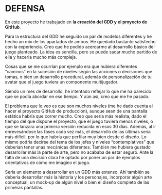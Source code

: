 # DEFENSA

En este proyecto he trabajado en **la creación del GDD y el proyecto de GitHub**. 

Para la estructura del GDD he seguido un par de modelos diferentes y he hecho un mix de los apartados de ambos. He quedado bastante satisfecho con la experiencia. 
Creo que he podido acercarme al desarrollo básico del juego planteado. 
La idea es sencilla, pero se puede sacar mucho partido de ella y hacerla mucho más compleja. 

Cosas que se me ocurrían por ejemplo era que hubiera diferentes “caminos” en la sucesión de niveles según las acciones o decisiones que tomas, o bien un desarrollo procedural, 
además de personalización de tu avatar que el juego tuviera un componente multijugador. 

Siendo un mes de desarrollo, he intentado reflejar lo que me ha parecido que se podía abordar en ese tiempo. Y aún así, creo que me he pasado.

El problema que le veo es que son muchos niveles (me he dado cuenta al hacer el proyecto GitHub de producción), aunque sean de una pantalla estática habría que correr mucho. Creo que sería más realista, dado el tiempo del que dispone el proyecto, que el juego tuviera menos niveles, o que se lanzara una primera versión reducida en esos 30 días. Además, al ir enrevesándose las fases cada vez más, el desarrollo de las últimas sería más difícil, por lo que habría que perfilar muy bien desde el diseño.
Lo mismo podría decirse del tema de los jefes y niveles “contemplativos” que deberían tener unas mecánicas diferentes. 
También me hubiera gustado desarrollar más la parte de arte, pero no acababa de estar seguro. 
Ante la falta de una decisión clara he optado por poner un par de ejemplos orientativos de cómo me imagino el juego. 

Sería un elemento a desarrollar en un GDD más extenso. Ahí también se debería desarrollar más la historia y los personajes, incorporar algún arte conceptual, 
un mock-up de algún nivel o bien el diseño completo de las primeras pantallas.
